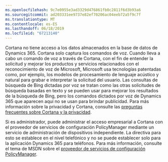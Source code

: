 ```yaml
---
ms.openlocfilehash: 9c7e0955e3ad3329d476861fb0c2811f6d3b93a6
ms.sourcegitcommit: ad203331ee9737e82ef70206ac04eeb72a5f9c7f
ms.translationtype: MT
ms.contentlocale: es-ES
ms.lasthandoff: 06/18/2019
ms.locfileid: "67213140"
---
```

Cortana no tiene acceso a los datos almacenados en la base de datos de Dynamics 365. Cortana solo captura los comandos de voz. Cuando lleva a cabo un comando de voz a través de Cortana, con el fin de entender la solicitud y mejorar los productos y servicios relacionados con el reconocimiento de voz de Microsoft, Microsoft usa tecnologías patentadas como, por ejemplo, los modelos de procesamiento de lenguaje acústico y natural para grabar e interpretar la solicitud del usuario. Las consultas de búsqueda de Bing dictadas por voz se tratan como las otras solicitudes de búsqueda basadas en texto y se pueden usar para mejorar los resultados de la búsqueda de Bing, pero los comandos dictados por voz de Dynamics 365 que aparecen aquí no se usan para brindar publicidad. Para más información sobre la privacidad y Cortana, consulte las [preguntas frecuentes sobre Cortana y la privacidad](http://www.windowsphone.com/en-us/how-to/wp8/cortana/cortana-and-my-privacy-faq).  
  
 Si es administrador, puede administrar el acceso empresarial a Cortana con el proveedor de servicios de configuración PolicyManager mediante un servicio de administración de dispositivos independiente. La directiva para esto se establece en el nivel telefónico y no se puede establecer solo para la aplicación Dynamics 365 para teléfonos. Para más información, consulte el tema de MSDN sobre el [proveedor de servicios de configuración PolicyManager](https://msdn.microsoft.com/library/dn499739.aspx).